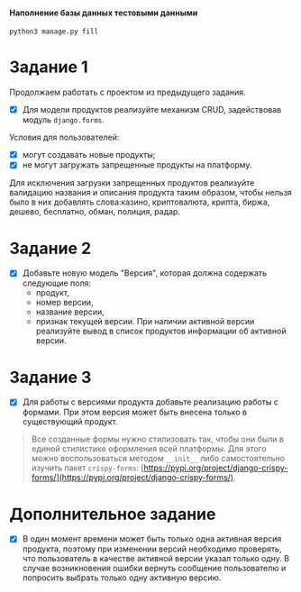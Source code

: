 #### Наполнение базы данных тестовыми данными
```shell
python3 manage.py fill
```

# Задание 1
Продолжаем работать с проектом из предыдущего задания.

- [x] Для модели продуктов реализуйте механизм CRUD, задействовав модуль `django.forms`.

Условия для пользователей:

- [x] могут создавать новые продукты;
- [x] не могут загружать запрещенные продукты на платформу.

Для исключения загрузки запрещенных продуктов реализуйте валидацию названия и описания продукта таким образом, чтобы
нельзя было в них добавлять слова:казино, криптовалюта, крипта, биржа, дешево, бесплатно, обман, полиция, радар.

# Задание 2

- [x] Добавьте новую модель "Версия", которая должна содержать следующие поля:
    - продукт,
    - номер версии,
    - название версии,
    - признак текущей версии.
      При наличии активной версии реализуйте вывод в список продуктов информации об активной версии.

# Задание 3

- [x] Для работы с версиями продукта добавьте реализацию работы с формами. При этом версия может быть внесена только в
  существующий продукт.

> Все созданные формы нужно стилизовать так, чтобы они были в единой стилистике оформления всей платформы. Для этого
> можно воспользоваться методом `__init__` либо самостоятельно изучить
> пакет `crispy-forms`: [https://pypi.org/project/django-crispy-forms/](https://pypi.org/project/django-crispy-forms/).

# Дополнительное задание

- [x] В один момент времени может быть только одна активная версия продукта, поэтому при изменении версий необходимо
проверять, что пользователь в качестве активной версии указал только одну. В случае возникновения ошибки вернуть
сообщение пользователю и попросить выбрать только одну активную версию.